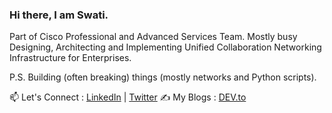 ### Hi there, I am Swati. 

Part of Cisco Professional and Advanced Services Team. Mostly busy Designing, Architecting and Implementing Unified Collaboration Networking Infrastructure for Enterprises. 


P.S. Building (often breaking) things (mostly networks and Python scripts). 

📫 Let's Connect : [LinkedIn](https://www.linkedin.com/in/swati-tiwari-70549b143) | [Twitter](https://mobile.twitter.com/Swatiwar)
✍️ My Blogs : [DEV.to](https://dev.to/swatitiwarib)


